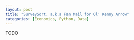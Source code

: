 ```yaml
---
layout: post
title: "SurveySort, a.k.a Fan Mail for Ol' Kenny Arrow"
categories: [Economics, Python, Data]
---
```


TODO